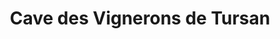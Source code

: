 ---
title: "Cave des Vignerons de Tursan"
url: /capbreton/cave-des-vignerons-de-tursan/
shop: vin
---